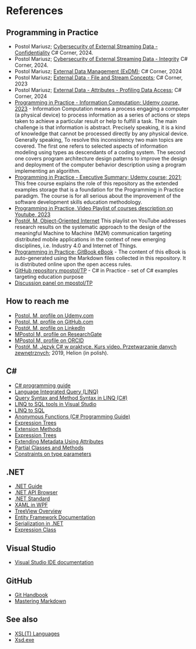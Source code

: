 # References

## Programming in Practice

- Postol Mariusz; [Cybersecurity of External Streaming Data - Confidentiality][confidentiality] C# Corner, 2024.
- Postol Mariusz; [Cybersecurity of External Streaming Data - Integrity][CI] C# Corner, 2024.
- Postol Mariusz; [External Data Management (ExDM)][ExDM]; C# Corner, 2024
- Postol Mariusz; [External Data - File and Stream Concepts][FileStream]; C# Corner, 2023
- Postol Mariusz; [External Data - Attributes - Profiling Data Access][Attributes]; C# Corner, 2024
- [Programming in Practice - Information Computation; Udemy course, 2023][udemyPiPIC] - Information Computation means a process engaging a computer (a physical device) to process information as a series of actions or steps taken to achieve a particular result or help to fulfill a task. The main challenge is that information is abstract. Precisely speaking, it is a kind of knowledge that cannot be processed directly by any physical device. Generally speaking, To resolve this inconsistency two main topics are covered. The first one refers to selected aspects of information modeling using types as descendants of a coding system. The second one covers program architecture design patterns to improve the design and deployment of the computer behavior description using a program implementing an algorithm.
- [Programming in Practice - Executive Summary; Udemy course; 2021][udemyPiPES]; This free course explains the role of this repository as the extended examples storage that is a foundation for the Programming in Practice paradigm. The course is for all serious about the improvement of the software development skills education methodology.
- [Programming in Practice, Video Playlist of courses description on Youtube, 2023](https://www.youtube.com/playlist?list=PLC7zPvgw-Ybwya54i262_RfG5tEp2FSIt)
- [Postół. M, Object-Oriented Internet](https://youtube.com/playlist?list=PLC7zPvgw-YbyWss-0j_waddacgroLFTzi) This playlist on YouTube addresses research results on the systematic approach to the design of the meaningful Machine to Machine (M2M) communication targeting distributed mobile applications in the context of new emerging disciplines, i.e. Industry 4.0 and Internet of Things.
- [Programming in Practice; GitBook eBook](https://mpostol.gitbook.io/pip/) - The content of this eBook is auto-generated using the Markdown files collected in this repository. It is distributed online upon the open access rules.
- [GitHub repository mpostol/TP][TP] - C# in Practice - set of C# examples targeting education purpose
- [Discussion panel on mpostol/TP][Discussion]

[CI]: https://www.c-sharpcorner.com/article/cybersecurity-of-external-streaming-data-integrity/
[confidentiality]: https://www.c-sharpcorner.com/article/cybersecurity-of-external-streaming-data-confidentiality/
[ExDM]: https://www.c-sharpcorner.com/blogs/external-data-management-exdm
[FileStream]: https://www.c-sharpcorner.com/article/external-data-file-and-stream-concepts
[Attributes]: https://www.c-sharpcorner.com/article/external-data-attributes-profiling-data-access/

## How to reach me

- [Postol. M, profile on Udemy.com][MPUdemy]
- [Postol. M, profile on GitHub.com][MPGitHub]
- [Postół. M, profile on LinkedIn](https://pl.linkedin.com/in/mpostol)
- [MPostol M, profile on ResearchGate](https://www.researchgate.net/profile/Mariusz-Postol)
- [MPostol M, profile on ORCID](https://orcid.org/0000-0002-9669-0565)
- [Postół. M, Język C# w praktyce. Kurs video. Przetwarzanie danych zewnętrznych][vdpnt]; 2019, Helion (in polish).

[MPUdemy]:https://www.udemy.com/user/mariusz-postol/
[udemyPiPIC]: https://www.udemy.com/course/information-computation/?referralCode=9003E3EF42419C6E6B21
[udemyPiPES]: https://www.udemy.com/course/pipintroduction/?referralCode=E1B8E460A82ECB36A835
[MPGitHub]:https://github.com/mpostol

[TP]: https://github.com/mpostol/TP
[Discussion]: https://github.com/mpostol/TP/discussions
[vdpnt]: https://videopoint.pl/kurs/jezyk-c-w-praktyce-kurs-video-przetwarzanie-danych-zewnetrznych-mariusz-postol,vjcprv.htm#format/w

## C\#

- [C# programming guide][csharpguid]
- [Language Integrated Query (LINQ)](https://docs.microsoft.com/dotnet/csharp/programming-guide/concepts/linq)
- [Query Syntax and Method Syntax in LINQ (C#)](https://docs.microsoft.com/dotnet/csharp/programming-guide/concepts/linq/query-syntax-and-method-syntax-in-linq)
- [LINQ to SQL tools in Visual Studio](https://docs.microsoft.com/visualstudio/data-tools/linq-to-sql-tools-in-visual-studio2?view=vs-2017)
- [LINQ to SQL](https://docs.microsoft.com/dotnet/framework/data/adonet/sql/linq/)
- [Anonymous Functions (C# Programming Guide)](https://docs.microsoft.com/dotnet/csharp/programming-guide/statements-expressions-operators/anonymous-functions)
- [Expression Trees][ET]
- [Extension Methods](https://docs.microsoft.com/dotnet/csharp/programming-guide/classes-and-structs/extension-methods)
- [Expression Trees][ET]
- [Extending Metadata Using Attributes](https://docs.microsoft.com/dotnet/standard/attributes/index)
- [Partial Classes and Methods](https://docs.microsoft.com/dotnet/csharp/programming-guide/classes-and-structs/partial-classes-and-methods)
- [Constraints on type parameters](https://docs.microsoft.com/dotnet/csharp/programming-guide/generics/constraints-on-type-parameters)
  
## .NET

- [.NET Guide](https://docs.microsoft.com/dotnet/standard/)
- [.NET API Browser](https://docs.microsoft.com/dotnet/api/)
- [.NET Standard](https://docs.microsoft.com/dotnet/standard/net-standard)
- [XAML in WPF](https://docs.microsoft.com/dotnet/framework/wpf/advanced/xaml-in-wpf)
- [TreeView Overview](https://docs.microsoft.com/dotnet/framework/wpf/controls/treeview-overview?view=netframework-4.7.2)
- [Entity Framework Documentation](https://docs.microsoft.com/ef/)
- [Serialization in .NET](http://msdn.microsoft.com/library/7ay27kt9.aspx)
- [Expression Class][ExpressionClass]

## Visual Studio

- [Visual Studio IDE documentation](https://docs.microsoft.com/visualstudio/ide/?view=vs-2017)

## GitHub

- [Git Handbook](https://guides.github.com/introduction/git-handbook/)
- [Mastering Markdown](https://guides.github.com/features/mastering-markdown/)

## See also

- [XSL\(T\) Languages](https://www.w3schools.com/xml/xsl_languages.asp)
- [Xsd.exe](http://msdn.microsoft.com/library/x6c1kb0s.aspx)

[csharpguid]: https://docs.microsoft.com/dotnet/csharp/programming-guide/
[ExpressionClass]:https://docs.microsoft.com/dotnet/api/system.linq.expressions.expression
[ET]:https://docs.microsoft.com/dotnet/csharp/programming-guide/concepts/expression-trees/index
